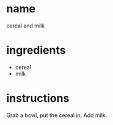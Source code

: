 # name
cereal and milk

# ingredients
* cereal
* milk

# instructions
Grab a bowl, put the cereal in. Add milk.